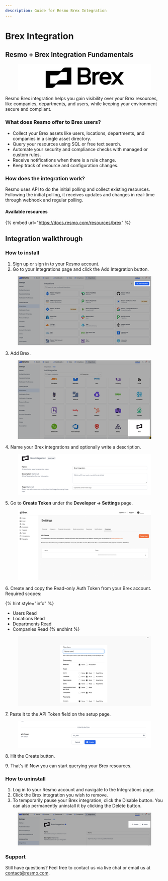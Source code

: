 ```yaml
---
description: Guide for Resmo Brex Integration
---
```


# Brex Integration

## Resmo + Brex Integration Fundamentals

<figure><img src="../.gitbook/assets/brex-logo.png" alt=""><figcaption></figcaption></figure>

Resmo Brex integration helps you gain visibility over your Brex resources, like companies, departments, and users, while keeping your environment secure and compliant.

### What does Resmo offer to Brex users?

* Collect your Brex assets like users, locations, departments, and companies in a single asset directory.
* Query your resources using SQL or free text search.
* Automate your security and compliance checks with managed or custom rules.
* Receive notifications when there is a rule change.
* Keep track of resource and configuration changes.

### How does the integration work?

Resmo uses API to do the initial polling and collect existing resources. Following the initial polling, it receives updates and changes in real-time through webhook and regular polling.

#### Available resources

{% embed url="https://docs.resmo.com/resources/brex" %}

## Integration walkthrough

### How to install

1. Sign up or sign in to your Resmo account.
2. Go to your Integrations page and click the Add Integration button.

<figure><img src="../.gitbook/assets/add-new-integration.png" alt=""><figcaption></figcaption></figure>

3\. Add Brex.

<figure><img src="../.gitbook/assets/add-brex.png" alt=""><figcaption></figcaption></figure>

4\. Name your Brex integrations and optionally write a description.

<figure><img src="../.gitbook/assets/brex-integration (1).png" alt=""><figcaption></figcaption></figure>

5\. Go to **Create Token** under the **Developer -> Settings** page.

<figure><img src="../.gitbook/assets/brex-api-token.jpg" alt=""><figcaption></figcaption></figure>

6\. Create and copy the Read-only Auth Token from your Brex account. Required scopes:

{% hint style="info" %}
* Users Read
* Locations Read
* Departments Read
* Companies Read
{% endhint %}

<figure><img src="../.gitbook/assets/token-scopes.png" alt=""><figcaption></figcaption></figure>

7\. Paste it to the API Token field on the setup page.

<figure><img src="../.gitbook/assets/API.png" alt=""><figcaption></figcaption></figure>

8\. Hit the Create button.

9\. That's it! Now you can start querying your Brex resources.

### How to uninstall

1. Log in to your Resmo account and navigate to the Integrations page.
2. Click the Brex integration you wish to remove.
3. To temporarily pause your Brex integration, click the Disable button. You can also permanently uninstall it by clicking the Delete button.&#x20;

<figure><img src="../.gitbook/assets/disable-delete-integration.png" alt=""><figcaption></figcaption></figure>

### Support

Still have questions? Feel free to contact us via live chat or email us at contact@resmo.com.

